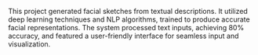 This project generated facial sketches from textual descriptions. It utilized 
deep learning techniques and NLP algorithms, trained to produce accurate 
facial representations. The system processed text inputs, achieving 80% 
accuracy, and featured a user-friendly interface for seamless input and 
visualization. 
